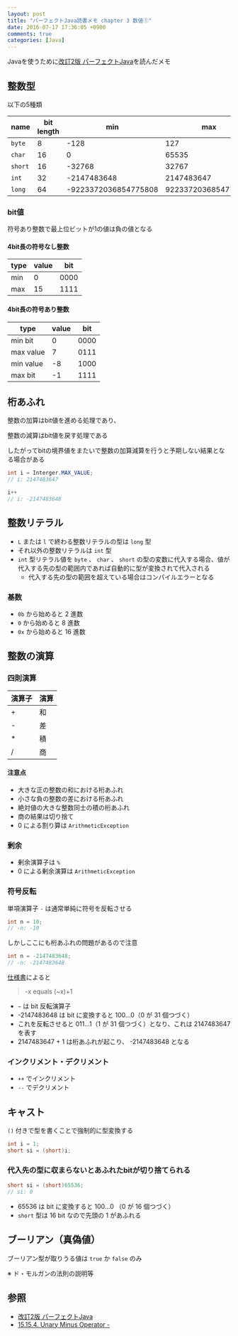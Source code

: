 ```yaml
---
layout: post
title: "パーフェクトJava読書メモ chapter 3 数値①"
date: 2016-07-17 17:36:05 +0900
comments: true
categories: [Java]
---
```


Javaを使うために[改訂2版 パーフェクトJava](http://www.amazon.co.jp/gp/product/4774166855/ref=as_li_ss_tl?ie=UTF8&camp=247&creative=7399&creativeASIN=4774166855&linkCode=as2&tag=sojiro14-22)を読んだメモ

## 整数型
以下の5種類

| name   | bit length |  min  |  max  |
| ----- | ----------- | ----- | ----- |
| `byte`  | 8         | -128  |  127  |
| `char`  | 16        | 0     | 65535 |
| `short` | 16        | -32768 | 32767 |
| `int`   | 32        | -2147483648 | 2147483647 |
| `long`  | 64        | -9223372036854775808 | 9223372036854775807 |

### bit値
符号あり整数で最上位ビットが1の値は負の値となる

#### 4bit長の符号なし整数

| type | value | bit |
| ---- | ----- | ---- |
| min  | 0     | 0000 |
| max  | 15    | 1111 |

#### 4bit長の符号あり整数
| type      | value | bit |
| --------- | ----- | ---- |
| min bit   | 0     | 0000 |
| max value | 7     | 0111 |
| min value | -8    | 1000 |
| max bit   | -1    | 1111 |

## 桁あふれ
整数の加算はbit値を進める処理であり、

整数の減算はbit値を戻す処理である

したがってbitの境界値をまたいで整数の加算減算を行うと予期しない結果となる場合がある
```java
int i = Interger.MAX_VALUE;
// i: 2147483647

i++
// i: -2147483648
```

## 整数リテラル
* `L` または `l` で終わる整数リテラルの型は `long` 型
* それ以外の整数リテラルは `int` 型
* `int` 型リテラル値を `byte` 、 `char` 、 `short` の型の変数に代入する場合、値が代入する先の型の範囲内であれば自動的に型が変換されて代入される
    * 代入する先の型の範囲を超えている場合はコンパイルエラーとなる

### 基数
* `0b` から始めると 2 進数
* `0` から始めると 8 進数
* `0x` から始めると 16 進数

## 整数の演算
### 四則演算
| 演算子 | 演算 |
| ----- | ---- |
| +     | 和   |
| -     | 差   |
| *     | 積   |
| /     | 商   |

#### 注意点
* 大きな正の整数の和における桁あふれ
* 小さな負の整数の差における桁あふれ
* 絶対値の大きな整数同士の積の桁あふれ
* 商の結果は切り捨て
* 0 による割り算は `ArithmeticException`

### 剰余
* 剰余演算子は `%`
* 0 による剰余演算は `ArithmeticException`

### 符号反転
単項演算子 `-` は通常単純に符号を反転させる
```java
int n = 10;
// -n: -10
```

しかしここにも桁あふれの問題があるので注意
```java
int n = -2147483648;
// -n: -2147483648
```
[仕様書](http://docs.oracle.com/javase/specs/jls/se8/html/jls-15.html#jls-15.15.4)によると
> -x equals (~x)+1

* `~` は bit 反転演算子
* -2147483648 は bit に変換すると 100...0（0 が 31 個つづく）
* これを反転させると 011...1（1 が 31 個つづく）となり、これは 2147483647 を表す
* 2147483647 + 1 は桁あふれが起こり、 -2147483648 となる

### インクリメント・デクリメント
* `++` でインクリメント
* `--` でデクリメント

## キャスト
`()` 付きで型を書くことで強制的に型変換する
```java
int i = 1;
short si = (short)i;
```

### 代入先の型に収まらないとあふれたbitが切り捨てられる
```java
short si = (short)65536;
// si: 0
```
* 65536 は bit に変換すると 100...0 （0 が 16 個つづく）
* `short` 型は 16 bit なので先頭の 1 があふれる

## ブーリアン（真偽値）
ブーリアン型が取りうる値は `true` か `false` のみ

※ ド・モルガンの法則の説明等

## 参照
* [改訂2版 パーフェクトJava](http://www.amazon.co.jp/gp/product/4774166855/ref=as_li_ss_tl?ie=UTF8&camp=247&creative=7399&creativeASIN=4774166855&linkCode=as2&tag=sojiro14-22)
* [15.15.4. Unary Minus Operator -](http://docs.oracle.com/javase/specs/jls/se8/html/jls-15.html#jls-15.15.4)
